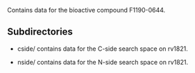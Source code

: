 Contains data for the bioactive compound F1190-0644.

## Subdirectories

- cside/ contains data for the C-side search space on rv1821.

- nside/ contains data for the N-side search space on rv1821.

